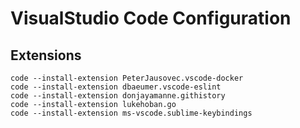 # VisualStudio Code Configuration

## Extensions

```
code --install-extension PeterJausovec.vscode-docker
code --install-extension dbaeumer.vscode-eslint
code --install-extension donjayamanne.githistory
code --install-extension lukehoban.go
code --install-extension ms-vscode.sublime-keybindings
```
